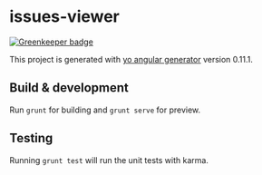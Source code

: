 # issues-viewer

[![Greenkeeper badge](https://badges.greenkeeper.io/jaredwilli/issues-viewer.svg)](https://greenkeeper.io/)

This project is generated with [yo angular generator](https://github.com/yeoman/generator-angular)
version 0.11.1.

## Build & development

Run `grunt` for building and `grunt serve` for preview.

## Testing

Running `grunt test` will run the unit tests with karma.
